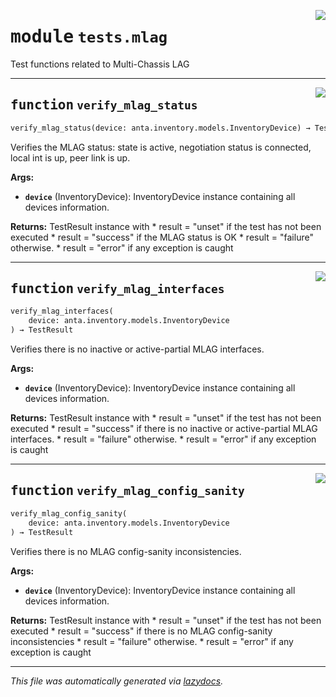 <!-- markdownlint-disable -->

<a href="../../anta/tests/mlag.py#L0"><img align="right" style="float:right;" src="https://img.shields.io/badge/-source-cccccc?style=flat-square"></a>

# <kbd>module</kbd> `tests.mlag`
Test functions related to Multi-Chassis LAG 


---

<a href="../../anta/tests/mlag.py#L15"><img align="right" style="float:right;" src="https://img.shields.io/badge/-source-cccccc?style=flat-square"></a>

## <kbd>function</kbd> `verify_mlag_status`

```python
verify_mlag_status(device: anta.inventory.models.InventoryDevice) → TestResult
```

Verifies the MLAG status: state is active, negotiation status is connected, local int is up, peer link is up. 



**Args:**
 
 - <b>`device`</b> (InventoryDevice):  InventoryDevice instance containing all devices information. 



**Returns:**
 TestResult instance with * result = "unset" if the test has not been executed * result = "success" if the MLAG status is OK * result = "failure" otherwise. * result = "error" if any exception is caught 


---

<a href="../../anta/tests/mlag.py#L58"><img align="right" style="float:right;" src="https://img.shields.io/badge/-source-cccccc?style=flat-square"></a>

## <kbd>function</kbd> `verify_mlag_interfaces`

```python
verify_mlag_interfaces(
    device: anta.inventory.models.InventoryDevice
) → TestResult
```

Verifies there is no inactive or active-partial MLAG interfaces. 



**Args:**
 
 - <b>`device`</b> (InventoryDevice):  InventoryDevice instance containing all devices information. 



**Returns:**
 TestResult instance with * result = "unset" if the test has not been executed * result = "success" if there is no inactive or active-partial MLAG interfaces. * result = "failure" otherwise. * result = "error" if any exception is caught 


---

<a href="../../anta/tests/mlag.py#L98"><img align="right" style="float:right;" src="https://img.shields.io/badge/-source-cccccc?style=flat-square"></a>

## <kbd>function</kbd> `verify_mlag_config_sanity`

```python
verify_mlag_config_sanity(
    device: anta.inventory.models.InventoryDevice
) → TestResult
```

Verifies there is no MLAG config-sanity inconsistencies. 



**Args:**
 
 - <b>`device`</b> (InventoryDevice):  InventoryDevice instance containing all devices information. 



**Returns:**
 TestResult instance with * result = "unset" if the test has not been executed * result = "success" if there is no MLAG config-sanity inconsistencies * result = "failure" otherwise. * result = "error" if any exception is caught 




---

_This file was automatically generated via [lazydocs](https://github.com/ml-tooling/lazydocs)._

